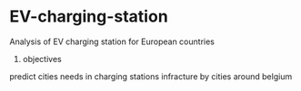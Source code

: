 # EV-charging-station
Analysis of EV charging station for European countries

1. objectives

predict cities needs in charging stations infracture by cities around belgium
